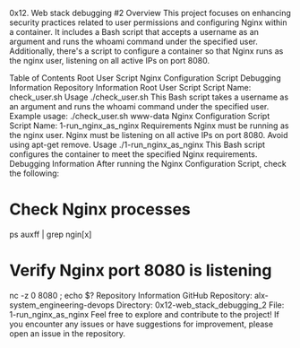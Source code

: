 0x12. Web stack debugging #2
Overview
This project focuses on enhancing security practices related to user permissions and configuring Nginx within a container. It includes a Bash script that accepts a username as an argument and runs the whoami command under the specified user. Additionally, there's a script to configure a container so that Nginx runs as the nginx user, listening on all active IPs on port 8080.

Table of Contents
Root User Script
Nginx Configuration Script
Debugging Information
Repository Information
Root User Script
Script Name: check_user.sh
Usage
./check_user.sh <username>
This Bash script takes a username as an argument and runs the whoami command under the specified user.
Example usage:
./check_user.sh www-data
Nginx Configuration Script
Script Name: 1-run_nginx_as_nginx
Requirements
Nginx must be running as the nginx user.
Nginx must be listening on all active IPs on port 8080.
Avoid using apt-get remove.
Usage
./1-run_nginx_as_nginx
This Bash script configures the container to meet the specified Nginx requirements.
Debugging Information
After running the Nginx Configuration Script, check the following:
# Check Nginx processes
ps auxff | grep ngin[x]

# Verify Nginx port 8080 is listening
nc -z 0 8080 ; echo $?
Repository Information
GitHub Repository: alx-system_engineering-devops
Directory: 0x12-web_stack_debugging_2
File: 1-run_nginx_as_nginx
Feel free to explore and contribute to the project! If you encounter any issues or have suggestions for improvement, please open an issue in the repository.
